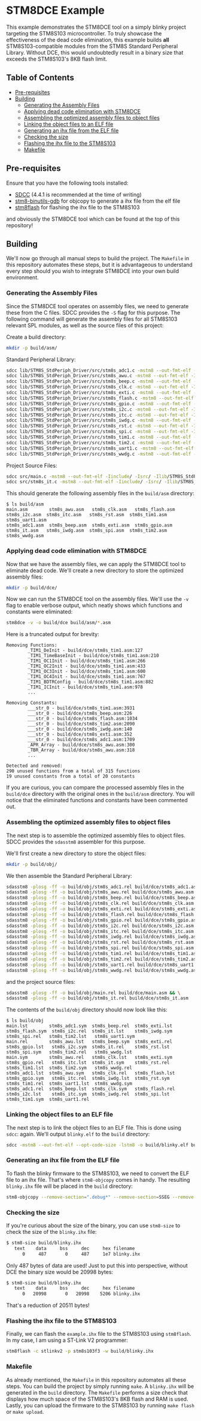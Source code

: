 # STM8DCE Example <!-- omit in toc -->

This example demonstrates the STM8DCE tool on a simply blinky project targeting the STM8S103 microcontroller. To truly showcase the effectiveness of the dead code elimination, this example builds **all** STM8S103-compatible modules from the STM8S Standard Peripheral Library. Without DCE, this would undoubtedly result in a binary size that exceeds the STM8S103's 8KB flash limit.

## Table of Contents <!-- omit in toc -->
- [Pre-requisites](#pre-requisites)
- [Building](#building)
  - [Generating the Assembly Files](#generating-the-assembly-files)
  - [Applying dead code elimination with STM8DCE](#applying-dead-code-elimination-with-stm8dce)
  - [Assembling the optimized assembly files to object files](#assembling-the-optimized-assembly-files-to-object-files)
  - [Linking the object files to an ELF file](#linking-the-object-files-to-an-elf-file)
  - [Generating an ihx file from the ELF file](#generating-an-ihx-file-from-the-elf-file)
  - [Checking the size](#checking-the-size)
  - [Flashing the ihx file to the STM8S103](#flashing-the-ihx-file-to-the-stm8s103)
  - [Makefile](#makefile)


## Pre-requisites

Ensure that you have the following tools installed:

- [SDCC](http://sdcc.sourceforge.net/) (4.4.1 is recommended at the time of writing)
- [stm8-binutils-gdb](https://stm8-binutils-gdb.sourceforge.io/) for objcopy to generate a ihx file from the elf file
- [stm8flash](https://github.com/vdudouyt/stm8flash) for flashing the ihx file to the STM8S103

and obviously the STM8DCE tool which can be found at the top of this repository!

## Building

We'll now go through all manual steps to build the project. The `Makefile` in this repository automates these steps, but it is advantageous to understand every step should you wish to integrate STM8DCE into your own build environment.

### Generating the Assembly Files

Since the STM8DCE tool operates on assembly files, we need to generate these from the C files. SDCC provides the `-S` flag for this purpose. The following command will generate the assembly files for all STM8S103 relevant SPL modules, as well as the source files of this project:

Create a build directory:
```bash
mkdir -p build/asm/
```

Standard Peripheral Library:
```bash
sdcc lib/STM8S_StdPeriph_Driver/src/stm8s_adc1.c -mstm8 --out-fmt-elf -Iinclude/ -Isrc/ -Ilib/STM8S_StdPeriph_Driver/inc -DSTM8S103 -S -o build/asm/stm8s_adc1.asm && \
sdcc lib/STM8S_StdPeriph_Driver/src/stm8s_awu.c -mstm8 --out-fmt-elf -Iinclude/ -Isrc/ -Ilib/STM8S_StdPeriph_Driver/inc -DSTM8S103 -S -o build/asm/stm8s_awu.asm && \
sdcc lib/STM8S_StdPeriph_Driver/src/stm8s_beep.c -mstm8 --out-fmt-elf -Iinclude/ -Isrc/ -Ilib/STM8S_StdPeriph_Driver/inc -DSTM8S103 -S -o build/asm/stm8s_beep.asm && \
sdcc lib/STM8S_StdPeriph_Driver/src/stm8s_clk.c -mstm8 --out-fmt-elf -Iinclude/ -Isrc/ -Ilib/STM8S_StdPeriph_Driver/inc -DSTM8S103 -S -o build/asm/stm8s_clk.asm && \
sdcc lib/STM8S_StdPeriph_Driver/src/stm8s_exti.c -mstm8 --out-fmt-elf -Iinclude/ -Isrc/ -Ilib/STM8S_StdPeriph_Driver/inc -DSTM8S103 -S -o build/asm/stm8s_exti.asm && \
sdcc lib/STM8S_StdPeriph_Driver/src/stm8s_flash.c -mstm8 --out-fmt-elf -Iinclude/ -Isrc/ -Ilib/STM8S_StdPeriph_Driver/inc -DSTM8S103 -S -o build/asm/stm8s_flash.asm && \
sdcc lib/STM8S_StdPeriph_Driver/src/stm8s_gpio.c -mstm8 --out-fmt-elf -Iinclude/ -Isrc/ -Ilib/STM8S_StdPeriph_Driver/inc -DSTM8S103 -S -o build/asm/stm8s_gpio.asm && \
sdcc lib/STM8S_StdPeriph_Driver/src/stm8s_i2c.c -mstm8 --out-fmt-elf -Iinclude/ -Isrc/ -Ilib/STM8S_StdPeriph_Driver/inc -DSTM8S103 -S -o build/asm/stm8s_i2c.asm && \
sdcc lib/STM8S_StdPeriph_Driver/src/stm8s_itc.c -mstm8 --out-fmt-elf -Iinclude/ -Isrc/ -Ilib/STM8S_StdPeriph_Driver/inc -DSTM8S103 -S -o build/asm/stm8s_itc.asm && \
sdcc lib/STM8S_StdPeriph_Driver/src/stm8s_iwdg.c -mstm8 --out-fmt-elf -Iinclude/ -Isrc/ -Ilib/STM8S_StdPeriph_Driver/inc -DSTM8S103 -S -o build/asm/stm8s_iwdg.asm && \
sdcc lib/STM8S_StdPeriph_Driver/src/stm8s_rst.c -mstm8 --out-fmt-elf -Iinclude/ -Isrc/ -Ilib/STM8S_StdPeriph_Driver/inc -DSTM8S103 -S -o build/asm/stm8s_rst.asm && \
sdcc lib/STM8S_StdPeriph_Driver/src/stm8s_spi.c -mstm8 --out-fmt-elf -Iinclude/ -Isrc/ -Ilib/STM8S_StdPeriph_Driver/inc -DSTM8S103 -S -o build/asm/stm8s_spi.asm && \
sdcc lib/STM8S_StdPeriph_Driver/src/stm8s_tim1.c -mstm8 --out-fmt-elf -Iinclude/ -Isrc/ -Ilib/STM8S_StdPeriph_Driver/inc -DSTM8S103 -S -o build/asm/stm8s_tim1.asm && \
sdcc lib/STM8S_StdPeriph_Driver/src/stm8s_tim2.c -mstm8 --out-fmt-elf -Iinclude/ -Isrc/ -Ilib/STM8S_StdPeriph_Driver/inc -DSTM8S103 -S -o build/asm/stm8s_tim2.asm && \
sdcc lib/STM8S_StdPeriph_Driver/src/stm8s_uart1.c -mstm8 --out-fmt-elf -Iinclude/ -Isrc/ -Ilib/STM8S_StdPeriph_Driver/inc -DSTM8S103 -S -o build/asm/stm8s_uart1.asm && \
sdcc lib/STM8S_StdPeriph_Driver/src/stm8s_wwdg.c -mstm8 --out-fmt-elf -Iinclude/ -Isrc/ -Ilib/STM8S_StdPeriph_Driver/inc -DSTM8S103 -S -o build/asm/stm8s_wwdg.asm
```

Project Source Files:
```bash
sdcc src/main.c -mstm8 --out-fmt-elf -Iinclude/ -Isrc/ -Ilib/STM8S_StdPeriph_Driver/inc -DSTM8S103 -S -o build/asm/main.asm && \
sdcc src/stm8s_it.c -mstm8 --out-fmt-elf -Iinclude/ -Isrc/ -Ilib/STM8S_StdPeriph_Driver/inc -DSTM8S103 -S -o build/asm/stm8s_it.asm
```

This should generate the following assembly files in the `build/asm` directory:
```
$ ls build/asm
main.asm        stm8s_awu.asm   stm8s_clk.asm   stm8s_flash.asm  stm8s_i2c.asm  stm8s_itc.asm   stm8s_rst.asm  stm8s_tim1.asm  stm8s_uart1.asm
stm8s_adc1.asm  stm8s_beep.asm  stm8s_exti.asm  stm8s_gpio.asm   stm8s_it.asm   stm8s_iwdg.asm  stm8s_spi.asm  stm8s_tim2.asm  stm8s_wwdg.asm
```

### Applying dead code elimination with STM8DCE

Now that we have the assembly files, we can apply the STM8DCE tool to eliminate dead code. We'll create a new directory to store the optimized assembly files:

```bash
mkdir -p build/dce/
```

Now we can run the STM8DCE tool on the assembly files. We'll use the `-v` flag to enable verbose output, which neatly shows which functions and constants were eliminated:
```bash
stm8dce -v -o build/dce build/asm/*.asm
```

Here is a truncated output for brevity:
```
Removing Functions:
        _TIM1_DeInit - build/dce/stm8s_tim1.asm:127
        _TIM1_TimeBaseInit - build/dce/stm8s_tim1.asm:210
        _TIM1_OC1Init - build/dce/stm8s_tim1.asm:266
        _TIM1_OC2Init - build/dce/stm8s_tim1.asm:433
        _TIM1_OC3Init - build/dce/stm8s_tim1.asm:600
        _TIM1_OC4Init - build/dce/stm8s_tim1.asm:767
        _TIM1_BDTRConfig - build/dce/stm8s_tim1.asm:882
        _TIM1_ICInit - build/dce/stm8s_tim1.asm:978
        ...

Removing Constants:
        ___str_0 - build/dce/stm8s_tim1.asm:3931
        ___str_0 - build/dce/stm8s_beep.asm:226
        ___str_0 - build/dce/stm8s_flash.asm:1034
        ___str_0 - build/dce/stm8s_tim2.asm:2090
        ___str_0 - build/dce/stm8s_iwdg.asm:140
        ___str_0 - build/dce/stm8s_exti.asm:352
        ___str_0 - build/dce/stm8s_adc1.asm:1709
        _APR_Array - build/dce/stm8s_awu.asm:300
        _TBR_Array - build/dce/stm8s_awu.asm:318
        ...

Detected and removed:
290 unused functions from a total of 315 functions
19 unused constants from a total of 20 constants
```

If you are curious, you can compare the processed assembly files in the `build/dce` directory with the original ones in the `build/asm` directory. You will notice that the eliminated functions and constants have been commented out.

### Assembling the optimized assembly files to object files

The next step is to assemble the optimized assembly files to object files. SDCC provides the `sdasstm8` assembler for this purpose.

We'll first create a new directory to store the object files:
```bash 
mkdir -p build/obj/
```

We then assemble the Standard Peripheral Library:
```bash 
sdasstm8 -plosg -ff -o build/obj/stm8s_adc1.rel build/dce/stm8s_adc1.asm && \
sdasstm8 -plosg -ff -o build/obj/stm8s_awu.rel build/dce/stm8s_awu.asm && \
sdasstm8 -plosg -ff -o build/obj/stm8s_beep.rel build/dce/stm8s_beep.asm && \
sdasstm8 -plosg -ff -o build/obj/stm8s_clk.rel build/dce/stm8s_clk.asm && \
sdasstm8 -plosg -ff -o build/obj/stm8s_exti.rel build/dce/stm8s_exti.asm && \
sdasstm8 -plosg -ff -o build/obj/stm8s_flash.rel build/dce/stm8s_flash.asm && \
sdasstm8 -plosg -ff -o build/obj/stm8s_gpio.rel build/dce/stm8s_gpio.asm && \
sdasstm8 -plosg -ff -o build/obj/stm8s_i2c.rel build/dce/stm8s_i2c.asm && \
sdasstm8 -plosg -ff -o build/obj/stm8s_itc.rel build/dce/stm8s_itc.asm && \
sdasstm8 -plosg -ff -o build/obj/stm8s_iwdg.rel build/dce/stm8s_iwdg.asm && \
sdasstm8 -plosg -ff -o build/obj/stm8s_rst.rel build/dce/stm8s_rst.asm && \
sdasstm8 -plosg -ff -o build/obj/stm8s_spi.rel build/dce/stm8s_spi.asm && \
sdasstm8 -plosg -ff -o build/obj/stm8s_tim1.rel build/dce/stm8s_tim1.asm && \
sdasstm8 -plosg -ff -o build/obj/stm8s_tim2.rel build/dce/stm8s_tim2.asm && \
sdasstm8 -plosg -ff -o build/obj/stm8s_uart1.rel build/dce/stm8s_uart1.asm && \
sdasstm8 -plosg -ff -o build/obj/stm8s_wwdg.rel build/dce/stm8s_wwdg.asm
```

and the project source files:
```bash
sdasstm8 -plosg -ff -o build/obj/main.rel build/dce/main.asm && \
sdasstm8 -plosg -ff -o build/obj/stm8s_it.rel build/dce/stm8s_it.asm
```

The contents of the `build/obj` directory should now look like this:
```
$ ls build/obj
main.lst        stm8s_adc1.sym  stm8s_beep.rel  stm8s_exti.lst   stm8s_flash.sym  stm8s_i2c.rel  stm8s_it.lst    stm8s_iwdg.sym  stm8s_spi.rel   stm8s_tim2.lst   stm8s_uart1.sym
main.rel        stm8s_awu.lst   stm8s_beep.sym  stm8s_exti.rel   stm8s_gpio.lst   stm8s_i2c.sym  stm8s_it.rel    stm8s_rst.lst   stm8s_spi.sym   stm8s_tim2.rel   stm8s_wwdg.lst
main.sym        stm8s_awu.rel   stm8s_clk.lst   stm8s_exti.sym   stm8s_gpio.rel   stm8s_itc.lst  stm8s_it.sym    stm8s_rst.rel   stm8s_tim1.lst  stm8s_tim2.sym   stm8s_wwdg.rel
stm8s_adc1.lst  stm8s_awu.sym   stm8s_clk.rel   stm8s_flash.lst  stm8s_gpio.sym   stm8s_itc.rel  stm8s_iwdg.lst  stm8s_rst.sym   stm8s_tim1.rel  stm8s_uart1.lst  stm8s_wwdg.sym
stm8s_adc1.rel  stm8s_beep.lst  stm8s_clk.sym   stm8s_flash.rel  stm8s_i2c.lst    stm8s_itc.sym  stm8s_iwdg.rel  stm8s_spi.lst   stm8s_tim1.sym  stm8s_uart1.rel
```

### Linking the object files to an ELF file

The next step is to link the object files to an ELF file. This is done using `sdcc`: again. We'll output `blinky.elf` to the `build` directory:
```bash
sdcc -mstm8 --out-fmt-elf --opt-code-size -lstm8 -o build/blinky.elf build/obj/stm8s_it.rel build/obj/main.rel build/obj/stm8s_adc1.rel build/obj/stm8s_awu.rel build/obj/stm8s_beep.rel build/obj/stm8s_clk.rel build/obj/stm8s_exti.rel build/obj/stm8s_flash.rel build/obj/stm8s_gpio.rel build/obj/stm8s_i2c.rel build/obj/stm8s_itc.rel build/obj/stm8s_iwdg.rel build/obj/stm8s_rst.rel build/obj/stm8s_spi.rel build/obj/stm8s_tim1.rel build/obj/stm8s_tim2.rel build/obj/stm8s_uart1.rel build/obj/stm8s_wwdg.rel
```

### Generating an ihx file from the ELF file

To flash the blinky firmware to the STM8S103, we need to convert the ELF file to an ihx file. That's where `stm8-objcopy` comes in handy. The resulting `blinky.ihx` file will be placed in the `build` directory:

```bash
stm8-objcopy --remove-section=".debug*" --remove-section=SSEG --remove-section=INITIALIZED --remove-section=DATA build/blinky.elf -O ihex build/blinky.ihx
```

### Checking the size

If you're curious about the size of the binary, you can use `stm8-size` to check the size of the `blinky.ihx` file:

```bash
$ stm8-size build/blinky.ihx
   text    data     bss     dec     hex filename
      0     487       0     487     1e7 blinky.ihx
```

Only 487 bytes of data are used! Just to put this into perspective, without DCE the binary size would be 20998 bytes:
```bash
$ stm8-size build/blinky.ihx
   text    data     bss     dec     hex filename
      0   20998       0   20998    5206 blinky.ihx
```

That's a reduction of 20511 bytes!

### Flashing the ihx file to the STM8S103

Finally, we can flash the `example.ihx` file to the STM8S103 using `stm8flash`. In my case, I am using a ST-Link V2 programmer:

```bash
stm8flash -c stlinkv2 -p stm8s103f3 -w build/blinky.ihx
```

### Makefile

As already mentioned, the `Makefile` in this repository automates all these steps. You can build the project by simply running `make`. A `blinky.ihx` will be generated in the `build` directory. The `Makefile` performs a size check that displays how much space of the STM8S103's 8KB flash and RAM is used. Lastly, you can upload the firmware to the STM8S103 by running `make flash` or `make upload`.